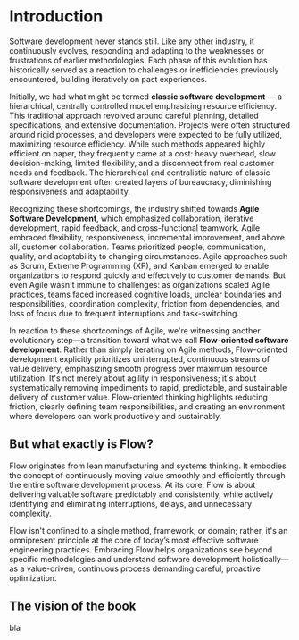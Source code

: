 # Introduction

Software development never stands still.
Like any other industry, it continuously evolves, responding and adapting to the weaknesses or frustrations of earlier methodologies.
Each phase of this evolution has historically served as a reaction to challenges or inefficiencies previously encountered, building iteratively on past experiences.

Initially, we had what might be termed **classic software development** — a hierarchical, centrally controlled model emphasizing resource efficiency.
This traditional approach revolved around careful planning, detailed specifications, and extensive documentation.
Projects were often structured around rigid processes, and developers were expected to be fully utilized, maximizing resource efficiency.
While such methods appeared highly efficient on paper, they frequently came at a cost: heavy overhead, slow decision-making, limited flexibility, and a disconnect from real customer needs and feedback.
The hierarchical and centralistic nature of classic software development often created layers of bureaucracy, diminishing responsiveness and adaptability.

Recognizing these shortcomings, the industry shifted towards **Agile Software Development**, which emphasized collaboration, iterative development, rapid feedback, and cross-functional teamwork.
Agile embraced flexibility, responsiveness, incremental improvement, and above all, customer collaboration.
Teams prioritized people, communication, quality, and adaptability to changing circumstances.
Agile approaches such as Scrum, Extreme Programming (XP), and Kanban emerged to enable organizations to respond quickly and effectively to customer demands.
But even Agile wasn't immune to challenges: as organizations scaled Agile practices, teams faced increased cognitive loads, unclear boundaries and responsibilities, coordination complexity, friction from dependencies, and loss of focus due to frequent interruptions and task-switching.

In reaction to these shortcomings of Agile, we're witnessing another evolutionary step—a transition toward what we call **Flow-oriented software development**.
Rather than simply iterating on Agile methods, Flow-oriented development explicitly prioritizes uninterrupted, continuous streams of value delivery, emphasizing smooth progress over maximum resource utilization.
It's not merely about agility in responsiveness; it's about systematically removing impediments to rapid, predictable, and sustainable delivery of customer value.
Flow-oriented thinking highlights reducing friction, clearly defining team responsibilities, and creating an environment where developers can work productively and sustainably.

## But what exactly is **Flow**?

Flow originates from lean manufacturing and systems thinking.
It embodies the concept of continuously moving value smoothly and efficiently through the entire software development process.
At its core, Flow is about delivering valuable software predictably and consistently, while actively identifying and eliminating interruptions, delays, and unnecessary complexity.

Flow isn't confined to a single method, framework, or domain; rather, it's an omnipresent principle at the core of today’s most effective software engineering practices.
Embracing Flow helps organizations see beyond specific methodologies and understand software development holistically—as a value-driven, continuous process demanding careful, proactive optimization.

## The vision of the book

bla

